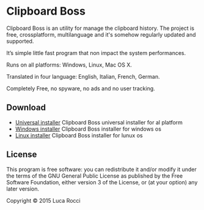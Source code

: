 # Clipboard Boss

Clipboard Boss is an utility for manage the clipboard history.
The project is free, crossplatform, multilanguage and it's somehow regularly updated and supported.

It’s simple little fast program that non impact the system performances.

Runs on all platforms: Windows, Linux, Mac OS X.

Translated in four language: English, Italian, French, German.

Completely Free, no spyware, no ads and no user tracking.

## Download

* [Universal installer](https://github.com/Luca-Rocci/Clipboard-Boss)
 Clipboard Boss universal installer for al platform
* [Windows installer](https://github.com/Luca-Rocci/Clipboard-Boss)
 Clipboard Boss installer for windows os
* [Linux installer](https://github.com/Luca-Rocci/Clipboard-Boss)
 Clipboard Boss installer for lunux os

## License

This program is free software: you can redistribute it and/or modify it under the terms of the GNU General Public License as published by the Free Software Foundation, either version 3 of the License, or (at your option) any later version.

Copyright © 2015 Luca Rocci
